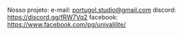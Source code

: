 Nosso projeto:
e-mail: portugol.studio@gmail.com
discord: https://discord.gg/fRW7Vq2
facebook: https://www.facebook.com/pg/univalilite/


